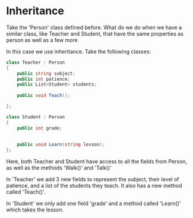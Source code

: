 # Inheritance

Take the 'Person' class defined before. What do we do when we have a similar class,
like Teacher and Student, that have the same properties as person as well as a few more

In this case we use inheritance. Take the following classes:
```C#
class Teacher : Person 
{
    public string subject;
    public int patience;
    public List<Student> students;
    
    public void Teach();

};

class Student : Person 
{
    public int grade;
    
     
    public void Learn(string lesson);
};
```

Here, both Teacher and Student have access to all the fields from Person,
as well as the methods 'Walk()' and 'Talk()'

In 'Teacher' we add 3 new fields to represent the subject, their level of patience,
and a list of the students they teach. It also has a new method called 'Teach()'.

In 'Student' we only add one field 'grade' and a method called 'Learn()' which takes the lesson.
